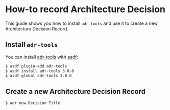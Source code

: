 # How-to record Architecture Decision

This guide shows you how to install `adr-tools` and use it to create a new Architecture Decision Record.

## Install `adr-tools`

You can install [adr-tools](https://github.com/npryce/adr-tools) with [asdf](https://github.com/asdf-vm/asdf):

```bash
$ asdf plugin-add adr-tools
$ asdf install adr-tools 3.0.0
$ asdf global adr-tools 3.0.0
```

## Create a new Architecture Decision Record

```bash
$ adr new Decision Title
```
